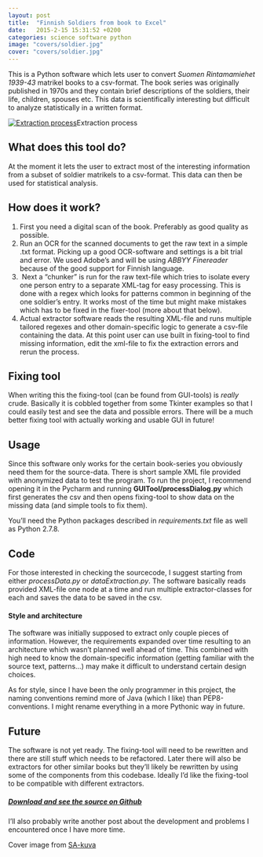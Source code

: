 ```yaml
---
layout: post
title:  "Finnish Soldiers from book to Excel"
date:   2015-2-15 15:31:52 +0200
categories: science software python
image: "covers/soldier.jpg"
cover: "covers/soldier.jpg"
---
```


This is a Python software which lets user to convert *Suomen Rintamamiehet 1939-43* matrikel books to a csv-format. The book series was originally published in 1970s and they contain brief descriptions of the soldiers, their life, children, spouses etc. This data is scientifically interesting but difficult to analyze statistically in a written format.

[![Extraction process](http://i.imgur.com/Obp8gM8.jpg)](http://i.imgur.com/Obp8gM8.jpg)Extraction process

## What does this tool do?

At the moment it lets the user to extract most of the interesting information from a subset of soldier matrikels to a csv-format. This data can then be used for statistical analysis.


## How does it work?

1. First you need a digital scan of the book. Preferably as good quality as possible.
2. Run an OCR for the scanned documents to get the raw text in a simple .txt format. Picking up a good OCR-software and settings is a bit trial and error. We used Adobe’s and will be using *ABBYY Finereader* because of the good support for Finnish language.
3.  Next a “chunker” is run for the raw text-file which tries to isolate every one person entry to a separate XML-tag for easy processing. This is done with a regex which looks for patterns common in beginning of the one soldier’s entry. It works most of the time but might make mistakes which has to be fixed in the fixer-tool (more about that below).
4. Actual extractor software reads the resulting XML-file and runs multiple tailored regexes and other domain-specific logic to generate a csv-file containing the data. At this point user can use built in fixing-tool to find missing information, edit the xml-file to fix the extraction errors and rerun the process.


## Fixing tool

When writing this the fixing-tool (can be found from GUI-tools) is *really* crude. Basically it is cobbled together from some Tkinter examples so that I could easily test and see the data and possible errors. There will be a much better fixing tool with actually working and usable GUI in future!


## Usage

Since this software only works for the certain book-series you obviously need them for the source-data. There is short sample XML file provided with anonymized data to test the program. To run the project, I recommend opening it in the Pycharm and running **GUITool/processDialog.py** which first generates the csv and then opens fixing-tool to show data on the missing data (and simple tools to fix them).

You’ll need the Python packages described in *requirements.txt* file as well as Python 2.7.8.


## Code

For those interested in checking the sourcecode, I suggest starting from either *processData.py* or *dataExtraction.py*. The software basically reads provided XML-file one node at a time and run multiple extractor-classes for each and saves the data to be saved in the csv.

#### Style and architecture

The software was initially supposed to extract only couple pieces of information. However, the requirements expanded over time resulting to an architecture which wasn’t planned well ahead of time. This combined with high need to know the domain-specific information (getting familiar with the source text, patterns…) may make it difficult to understand certain design choices.

As for style, since I have been the only programmer in this project, the naming conventions remind more of Java (which I like) than PEP8-conventions. I might rename everything in a more Pythonic way in future.


## Future

The software is not yet ready. The fixing-tool will need to be rewritten and there are still stuff which needs to be refactored. Later there will also be extractors for other similar books but they’ll likely be rewritten by using some of the components from this codebase. Ideally I’d like the fixing-tool to be compatible with different extractors.


##### [Download and see the source on Github](https://github.com/Tumetsu/finnish-soldiers-matrikel-extractor)

I’ll also probably write another post about the development and problems I encountered once I have more time.

Cover image from [SA-kuva](sa-kuva.fi)

